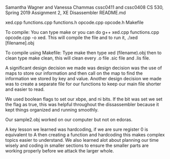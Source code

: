 Samantha Wagner and Vanessa Chammas
cssc0411 and cssc0408
CS 530, Spring 2019
Assignment 2, XE Disassembler
README.md

xed.cpp functions.cpp functions.h opcode.cpp opcode.h Makefile

To compile: You can type make or you can do g++ xed.cpp functions.cpp opcode.cpp -o xed. This will compile the file and to run it, ./xed [filename].obj 

To compile using Makefile: Type make then type xed (filename).obj then to clean type make clean, this will clean every .o file .sic file and .lis file. 

A significant design decision we made was design decision was the use of maps to store our information and then call on the map to find the information we stored by key and value. Another design decision we made was to create a separate file for our functions to keep our main file shorter and easier to read. 

We used boolean flags to set our xbpe, and ni bits. If the bit was set we set the flag as true, this was helpful throughout the dissassembler because it kept things organized and running smoothly. 

Our sample2.obj worked on our computer but not on edoras.

A key lesson we learned was hardcoding, if we are sure register 0 is equivalent to A then creating a function and hardcoding this makes complex topics easier to understand. We also learned alot about planning our time wisely and coding in smaller sections to ensure the smaller parts are working properly before we attack the larger whole. 
